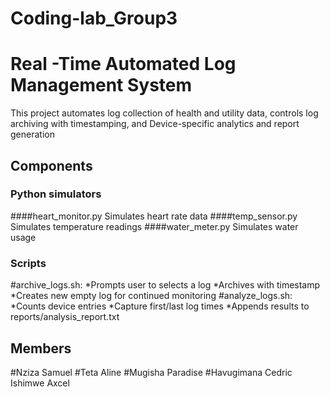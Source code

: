 # Coding-lab_Group3
# Real -Time Automated Log Management System
This project automates log collection of health and utility data, controls log archiving with timestamping, and Device-specific analytics and  report generation
## Components
### Python simulators
####heart_monitor.py 
Simulates heart rate data
####temp_sensor.py
Simulates temperature readings
####water_meter.py
Simulates water usage
### Scripts
#archive_logs.sh:
*Prompts user to selects a log
*Archives with timestamp
*Creates new empty log for continued monitoring
#analyze_logs.sh:
*Counts device entries
*Capture first/last log times
*Appends results to reports/analysis_report.txt

## Members
#Nziza Samuel
#Teta Aline
#Mugisha Paradise
#Havugimana Cedric
Ishimwe Axcel


